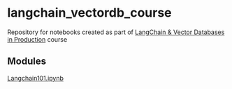 # langchain_vectordb_course
Repository for notebooks created as part of [LangChain & Vector Databases in Production](learn.activeloop.ai) course

## Modules
[Langchain101.ipynb](github.com/jkpage00/langhainc_vectordb_course/Langchain101.ipynb)
